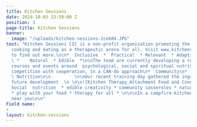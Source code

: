 ```yaml
---
title: Kitchen Sessions
date: 2024-10-03 13:59:00 Z
position: 3
page-title: Kitchen Sessions
banner:
  image: "/uploads/kitchen-sessions-2ce684.JPG"
text: "Kitchen Sessions CIC is a non-profit organisation promoting the use of food,
  cooking and eating as a therapeutic arena for all. Visit www.kitchensessions.co.uk
  to find out more.\n\n*  Inclusive  *  Practical  * Relevant  * Adaptive  * Creative
  \ *    Natural  * Edible  *\n\nThe team are currently developing a recipe of themes,
  courses and events around  psychological, social and spiritual nutrition.\nReplacing
  competition with cooperation, in a CAN-do approach\n*  Community\n*  Attachment\n*
  \ Nutrition\n\n         \n\nOur recent training day gathered the ingredients for
  future development  \n \n\n![Kitchen Therapy_Attachment Food and Connection A6.jpg](/uploads/Kitchen%20Therapy_Attachment%20Food%20and%20Connection%20A6.jpg)\n\n*
  Social  nutrition  * edible creativity * community casseroles * natural spirituality
  * play with your food * therapy for all * \n\n\nIn a campfire-kitchen-classroom
  near you\n\n"
Field name:
- 
layout: kitchen-sessions
---
```


